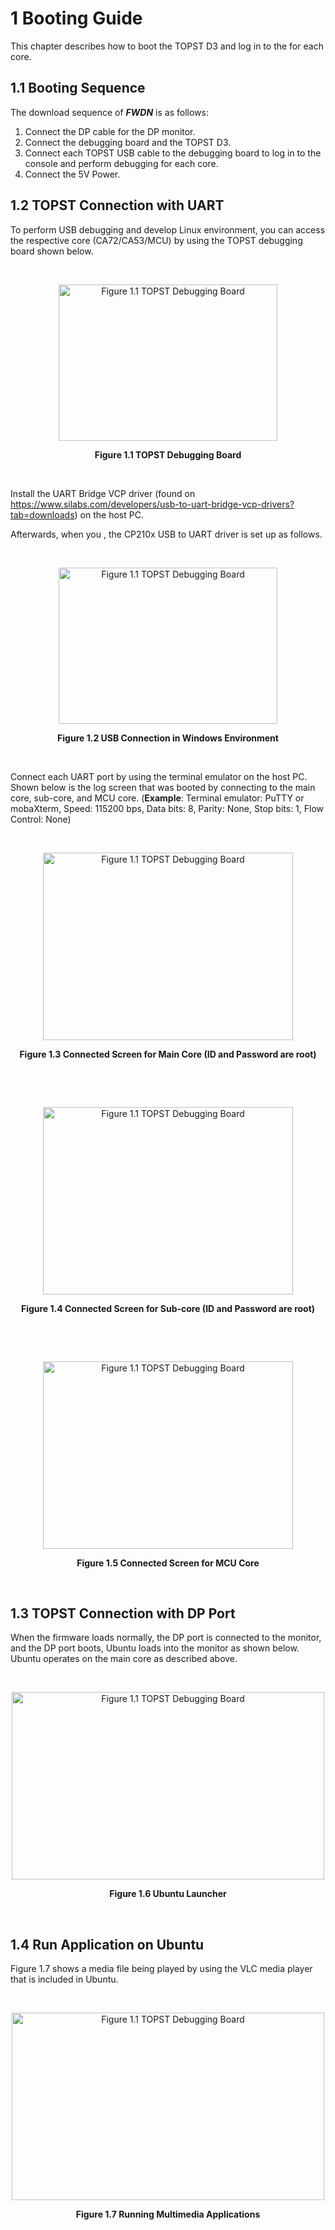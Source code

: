 # 1 Booting Guide

This chapter describes how to boot the TOPST D3 and log in to the for each core.

## 1.1 Booting Sequence

The download sequence of ***FWDN*** is as follows:

1. Connect the DP cable for the DP monitor.
2. Connect the debugging board and the TOPST D3.
3. Connect each TOPST USB cable to the debugging board to log in to the console and perform debugging for each core.
4. Connect the 5V Power.

## 1.2 TOPST Connection with UART

To perform USB debugging and develop Linux environment, you can access the respective core (CA72/CA53/MCU) by using the TOPST debugging board shown below.

<br><div align="center">
    <img src="https://github.com/Topst-Dev/Documentation/assets/16188136/459f6a91-8358-4818-9bab-e8ccf2933521" alt="Figure 1.1 TOPST Debugging Board" width="350" height="250">
    <p><strong>Figure 1.1 TOPST Debugging Board</strong></p>
</div><br>

Install the UART Bridge VCP driver (found on https://www.silabs.com/developers/usb-to-uart-bridge-vcp-drivers?tab=downloads) on the host PC.

Afterwards, when you , the CP210x USB to UART driver is set up as follows.

<br><div align="center">
    <img src="https://github.com/Topst-Dev/Documentation/assets/16188136/9e5444c8-2990-4d93-99ae-71740d5284e4" alt="Figure 1.1 TOPST Debugging Board" width="350" height="250">
    <p><strong>Figure 1.2 USB Connection in Windows Environment</strong></p>
</div><br>

Connect each UART port by using the terminal emulator on the host PC. Shown below is the log screen that was booted by connecting to the main core, sub-core, and MCU core. (**Example**: Terminal emulator: PuTTY or mobaXterm, Speed: 115200 bps, Data bits: 8, Parity: None, Stop bits: 1, Flow Control: None)

<br><div align="center">
    <img src="https://github.com/Topst-Dev/Documentation/assets/16188136/3f1b3677-defa-45c7-a95e-9081215275a0" alt="Figure 1.1 TOPST Debugging Board" width="400" height="300">
    <p><strong>Figure 1.3 Connected Screen for Main Core (ID and Password are root)</strong></p>
</div><br>

<br><div align="center">
    <img src="https://github.com/Topst-Dev/Documentation/assets/16188136/60909aba-3c0f-49d5-b622-9bdfd9073b85" alt="Figure 1.1 TOPST Debugging Board" width="400" height="300">
    <p><strong>Figure 1.4 Connected Screen for Sub-core (ID and Password are root)</strong></p>
</div><br>

<br><div align="center">
    <img src="https://github.com/Topst-Dev/Documentation/assets/16188136/24ceb1f4-11bc-4bea-b8fa-2dc135001237" alt="Figure 1.1 TOPST Debugging Board" width="400" height="300">
    <p><strong>Figure 1.5 Connected Screen for MCU Core</strong></p>
</div><br>

## 1.3 TOPST Connection with DP Port

When the firmware loads normally, the DP port is connected to the monitor, and the DP port boots, Ubuntu loads into the monitor as shown below. Ubuntu operates on the main core as described above.

<br><div align="center">
    <img src="https://github.com/Topst-Dev/Documentation/assets/16188136/0633a9c2-af8f-472e-97c3-26b34a5c5aa4" alt="Figure 1.1 TOPST Debugging Board" width="500" height="300">
    <p><strong>Figure 1.6 Ubuntu Launcher</strong></p>
</div><br>

## 1.4 Run Application on Ubuntu

Figure 1.7 shows a media file being played by using the VLC media player that is included in Ubuntu.

<br><div align="center">
    <img src="https://github.com/Topst-Dev/Documentation/assets/16188136/b145b759-2a52-471e-813a-7aa97fd88fd5" alt="Figure 1.1 TOPST Debugging Board" width="500" height="300">
    <p><strong>Figure 1.7 Running Multimedia Applications</strong></p>
</div><br>


